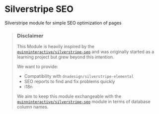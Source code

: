 # Silverstripe SEO

Silverstripe module for simple SEO optimization of pages

> ### Disclaimer
> This Module is heavily inspired by the [`quinninteractive/silverstripe-seo`](https://github.com/Quinn-Interactive/silverstripe-seo)
> and was originally started as a learning project but grew beyond
> this intention.
>
> We want to provide:
> * Compatibility with `dnadesign/silverstripe-elemental`
> * SEO reports to find and fix problems quickly
> * i18n
>
> We aim to keep this module exchangeable with the [`quinninteractive/silverstripe-seo`](https://github.com/Quinn-Interactive/silverstripe-seo)
> module in terms of database column names.

